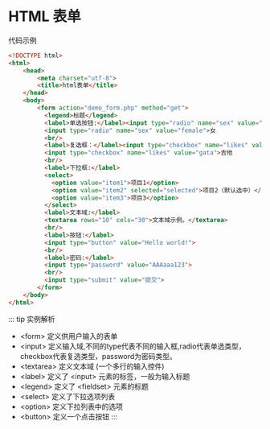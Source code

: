 # HTML 表单
代码示例
``` html
<!DOCTYPE html>
<html>
	<head>
		<meta charset="utf-8">
		<title>html表单</title>
	</head>
	<body>
		<form action="demo_form.php" method="get">
		  <legend>标题</legend>
		  <label>单选按钮:</label><input type="radio" name="sex" value="male">男
		  <input type="radio" name="sex" value="female">女
		  <br/>
		  <label>复选框：</label><input type="checkbox" name="likes" value="basketball">篮球
		  <input type="checkbox" name="likes" value="gata">吉他 
		  <br/>
		  <label>下拉框:</label>
		  <select>
			<option value="item1">项目1</option>
			<option value="item2" selected="selected">项目2（默认选中）</option>
			<option value="item3">项目3</option>
		  </select>
		  <label>文本域:</label>
		  <textarea rows="10" cols="30">文本域示例。</textarea>
		  <br/>
		  <label>按钮:</label>
		  <input type="button" value="Hello world!">
		  <br/>
		  <label>密码:</label>
		  <input type="password" value="AAAaaa123">
		  <br/>
		  <input type="submit" value="提交">
		</form>
	</body>
</html>

```
::: tip 实例解析
* &lt;form&gt;	定义供用户输入的表单
* &lt;input&gt;	定义输入域,不同的type代表不同的输入框,radio代表单选类型，checkbox代表复选类型，password为密码类型。
* &lt;textarea&gt;	定义文本域 (一个多行的输入控件)
* &lt;label&gt;	定义了 &lt;input&gt; 元素的标签，一般为输入标题
* &lt;legend&gt;	定义了 &lt;fieldset&gt; 元素的标题
* &lt;select&gt;	定义了下拉选项列表
* &lt;option&gt;	定义下拉列表中的选项
* &lt;button&gt;	定义一个点击按钮 
:::








